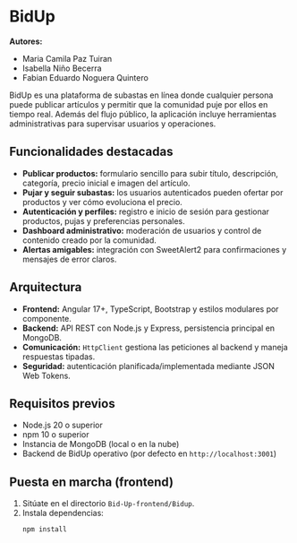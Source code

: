 BidUp
=====

**Autores:**  
- Maria Camila Paz Tuiran  
- Isabella Niño Becerra  
- Fabian Eduardo Noguera Quintero  

BidUp es una plataforma de subastas en línea donde cualquier persona puede publicar artículos y permitir que la comunidad puje por ellos en tiempo real. Además del flujo público, la aplicación incluye herramientas administrativas para supervisar usuarios y operaciones.

## Funcionalidades destacadas

- **Publicar productos:** formulario sencillo para subir título, descripción, categoría, precio inicial e imagen del artículo.
- **Pujar y seguir subastas:** los usuarios autenticados pueden ofertar por productos y ver cómo evoluciona el precio.
- **Autenticación y perfiles:** registro e inicio de sesión para gestionar productos, pujas y preferencias personales.
- **Dashboard administrativo:** moderación de usuarios y control de contenido creado por la comunidad.
- **Alertas amigables:** integración con SweetAlert2 para confirmaciones y mensajes de error claros.

## Arquitectura

- **Frontend:** Angular 17+, TypeScript, Bootstrap y estilos modulares por componente.
- **Backend:** API REST con Node.js y Express, persistencia principal en MongoDB.
- **Comunicación:** `HttpClient` gestiona las peticiones al backend y maneja respuestas tipadas.
- **Seguridad:** autenticación planificada/implementada mediante JSON Web Tokens.

## Requisitos previos

- Node.js 20 o superior  
- npm 10 o superior  
- Instancia de MongoDB (local o en la nube)  
- Backend de BidUp operativo (por defecto en `http://localhost:3001`)

## Puesta en marcha (frontend)

1. Sitúate en el directorio `Bid-Up-frontend/Bidup`.
2. Instala dependencias:
   ```bash
   npm install
